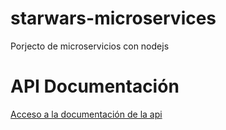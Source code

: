 # starwars-microservices
Porjecto de microservicios con nodejs
# API Documentación
[Acceso a la documentación de la api](https://documenter.getpostman.com/view/18133555/2s9YJdXNc4)
